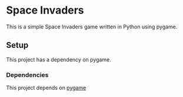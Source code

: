 # Space Invaders

This is a simple Space Invaders game written in Python using pygame.

## Setup

This project has a dependency on pygame.

### Dependencies
This project depends on [pygame](https://pypi.python.org/pypi/Pygame)
